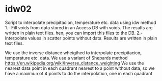 # idw02
Script to interpolate precipitacion, temperature etc. data using idw method
1.- Fill voids from data stored in an Access DB with voids. The results are written in plain text files. hen, you can import this files to the DB.
2.- Interpolate values in scatter points without data. Results are written in plain text files.

We use the inverse distance wheigthed to interpolate precipitacion, temperature etc. data.
We use a variant of Shepards method https://en.wikipedia.org/wiki/Inverse_distance_weighting
We use the nearest data point in each quadrant nearest to a point without data, so we have a maximun of 4 points to do the interpolation, one in each quadrant
